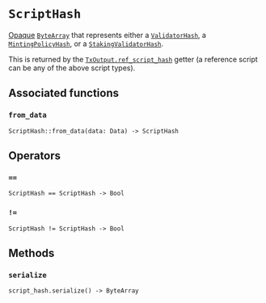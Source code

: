 # `ScriptHash`

[Opaque](https://en.wikipedia.org/wiki/Opaque_data_type) [`ByteArray`](./bytearray.md) that represents either a [`ValidatorHash`](./validatorhash.md), a [`MintingPolicyHash`](./mintingpolicyhash.md), or a [`StakingValidatorHash`](./stakingvalidatorhash.md).

This is returned by the [`TxOutput.ref_script_hash`](./txoutput.md#ref_script_hash) getter (a reference script can be any of the above script types).

## Associated functions

### `from_data`

```helios
ScriptHash::from_data(data: Data) -> ScriptHash
```

## Operators

### `==`

```helios
ScriptHash == ScriptHash -> Bool
```

### `!=`

```helios
ScriptHash != ScriptHash -> Bool
```

## Methods

### `serialize`

```helios
script_hash.serialize() -> ByteArray
```